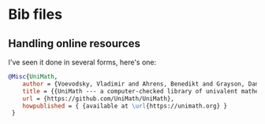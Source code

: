 # Bib files

## Handling online resources

I've seen it done in several forms, here's one:

```bib
@Misc{UniMath,
    author = {Voevodsky, Vladimir and Ahrens, Benedikt and Grayson, Daniel and others},
    title = {{UniMath --- a computer-checked library of univalent mathematics}},
    url = {https://github.com/UniMath/UniMath},
    howpublished = { {available at \url{https://unimath.org} }
 }
```
